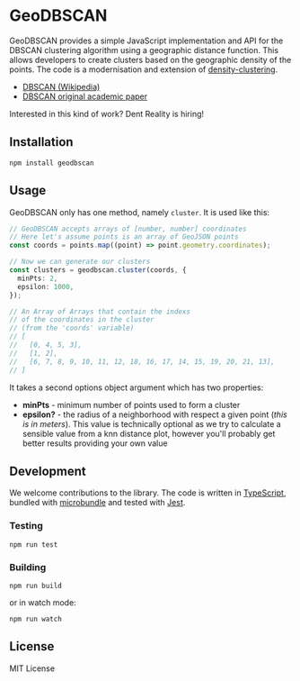 # GeoDBSCAN

GeoDBSCAN provides a simple JavaScript implementation and API for the DBSCAN clustering algorithm using a geographic distance function. This allows developers to create clusters based on the geographic density of the points. The code is a modernisation and extension of [density-clustering](https://github.com/uhho/density-clustering).

- [DBSCAN (Wikipedia)](https://en.wikipedia.org/wiki/DBSCAN)
- [DBSCAN original academic paper](http://www2.cs.uh.edu/~ceick/7363/Papers/dbscan.pdf)

Interested in this kind of work? Dent Reality is hiring!

## Installation

```shell
npm install geodbscan
```

## Usage

GeoDBSCAN only has one method, namely `cluster`. It is used like this:

```typescript
// GeoDBSCAN accepts arrays of [number, number] coordinates
// Here let's assume points is an array of GeoJSON points
const coords = points.map((point) => point.geometry.coordinates);

// Now we can generate our clusters
const clusters = geodbscan.cluster(coords, {
  minPts: 2,
  epsilon: 1000,
});

// An Array of Arrays that contain the indexs
// of the coordinates in the cluster
// (from the 'coords' variable)
// [
//   [0, 4, 5, 3],
//   [1, 2],
//   [6, 7, 8, 9, 10, 11, 12, 18, 16, 17, 14, 15, 19, 20, 21, 13],
// ]
```

It takes a second options object argument which has two properties:

- **minPts** - minimum number of points used to form a cluster
- **epsilon?** - the radius of a neighborhood with respect a given point (_this is in meters_). This value is technically optional as we try to calculate a sensible value from a knn distance plot, however you'll probably get better results providing your own value

## Development

We welcome contributions to the library. The code is written in [TypeScript](https://www.typescriptlang.org/), bundled with [microbundle](https://github.com/developit/microbundle) and tested with [Jest](https://jestjs.io/).

### Testing

```shell
npm run test
```

### Building

```shell
npm run build
```

or in watch mode:

```shell
npm run watch
```

## License

MIT License
